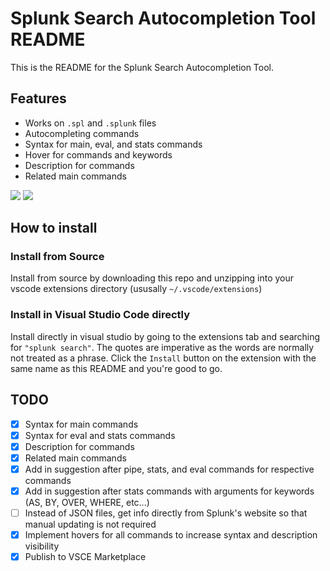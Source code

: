 # Splunk Search Autocompletion Tool README

This is the README for the Splunk Search Autocompletion Tool.

## Features

- Works on `.spl` and `.splunk` files
- Autocompleting commands
- Syntax for main, eval, and stats commands
- Hover for commands and keywords
- Description for commands
- Related main commands

<img src="https://raw.githubusercontent.com/arcsector/vscode-splunk-search-linter/master/.github/vscode_splunk_suggestion-main.png">

<img src="https://raw.githubusercontent.com/arcsector/vscode-splunk-search-linter/master/.github/vscode_splunk_suggestion-eval.png">

## How to install

### Install from Source

Install from source by downloading this repo and unzipping into your vscode extensions directory (ususally `~/.vscode/extensions`)

### Install in Visual Studio Code directly

Install directly in visual studio by going to the extensions tab and searching for `"splunk search"`. The quotes are imperative as the words are normally not treated as a phrase. Click the `Install` button on the  extension with the same name as this README and you're good to go.

## TODO

- [X] Syntax for main commands
- [X] Syntax for eval and stats commands
- [X] Description for commands
- [X] Related main commands
- [X] Add in suggestion after pipe, stats, and eval commands for respective commands
- [X] Add in suggestion after stats commands with arguments for keywords (AS, BY, OVER, WHERE, etc...)
- [ ] Instead of JSON files, get info directly from Splunk's website so that manual updating is not required
- [X] Implement hovers for all commands to increase syntax and description visibility
- [X] Publish to VSCE Marketplace
